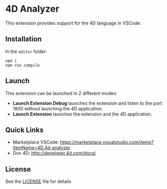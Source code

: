 # 4D Analyzer

This extension provides support for the 4D language in VSCode.

## Installation

In the `editor` folder:
```
npm i
npm run compile
```

## Launch

This extension can be launched in 2 different modes:
* **Launch Extension Debug** launches the extension and listen to the port 1800 without launching the 4D application.
* **Launch Extension** launches the extension and the 4D application.

## Quick Links

* Marketplace VSCode: https://marketplace.visualstudio.com/items?itemName=4D.4d-analyzer
* Doc 4D: http://developer.4d.com/docs/

## License

See the [LICENSE](LICENSE.md) file for details

